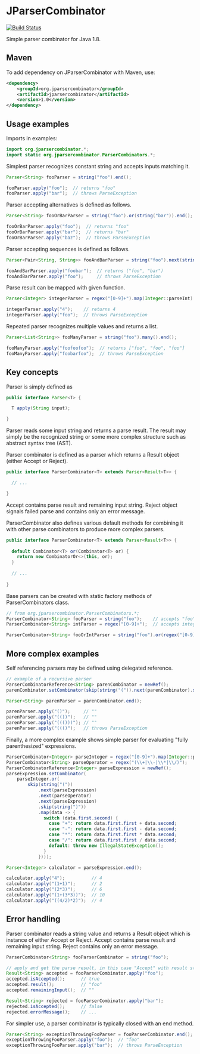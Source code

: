 # JParserCombinator

[![Build Status](https://travis-ci.org/jparsercombinator/jparsercombinator.svg?branch=master)](https://travis-ci.org/jparsercombinator/jparsercombinator)

Simple parser combinator for Java 1.8.

## Maven

To add dependency on JParserCombinator with Maven, use:

```xml
<dependency>
    <groupId>org.jparsercombinator</groupId>
    <artifactId>jparsercombinator</artifactId>
    <version>1.0</version>
</dependency>
```

## Usage examples

Imports in examples:

```java
import org.jparsercombinator.*;
import static org.jparsercombinator.ParserCombinators.*;
```

Simplest parser recognizes constant string and accepts inputs matching it.

```java
Parser<String> fooParser = string("foo").end();

fooParser.apply("foo");  // returns "foo"
fooParser.apply("bar");  // throws ParseException
```

Parser accepting alternatives is defined as follows.

```java
Parser<String> fooOrBarParser = string("foo").or(string("bar")).end();

fooOrBarParser.apply("foo");  // returns "foo"
fooOrBarParser.apply("bar");  // returns "bar"
fooOrBarParser.apply("baz");  // throws ParseException
```

Parser accepting sequences is defined as follows.

```java
Parser<Pair<String, String>> fooAndBarParser = string("foo").next(string("bar")).end();

fooAndBarParser.apply("foobar");  // returns ("foo", "bar")
fooAndBarParser.apply("foo");     // throws ParseException
```

Parse result can be mapped with given function.

```java
Parser<Integer> integerParser = regex("[0-9]+").map(Integer::parseInt).end();

integerParser.apply("4");    // returns 4
integerParser.apply("foo");  // throws ParseException
```

Repeated parser recognizes multiple values and returns a list.

```java
Parser<List<String>> fooManyParser = string("foo").many().end();

fooManyParser.apply("foofoofoo");  // returns ["foo", "foo", "foo"]
fooManyParser.apply("foobarfoo");  // throws ParseException
```

## Key concepts

Parser is simply defined as

```java
public interface Parser<T> {

  T apply(String input);

}
```

Parser reads some input string and returns a parse result. The result may simply be the recognized 
string or some more complex structure such as abstract syntax tree (AST).
  
Parser combinator is defined as a parser which returns a Result object (either Accept or Reject).

```java
public interface ParserCombinator<T> extends Parser<Result<T>> {

  // ...

}
```

Accept contains parse result and remaining input string. Reject object signals failed parse 
and contains only an error message. 

ParserCombinator also defines various default methods for combining it with other parse combinators
to produce more complex parsers.

```java
public interface ParserCombinator<T> extends Parser<Result<T>> {
  
  default Combinator<T> or(Combinator<T> or) {
    return new CombinatorOr<>(this, or);
  }
  
  // ...
  
}
```

Base parsers can be created with static factory methods of ParserCombinators class.

```java
// from org.jparsercombinator.ParserCombinators.*;
ParserCombinator<String> fooParser = string("foo");    // accepts "foo"
ParserCombinator<String> intParser = regex("[0-9]+");  // accepts integers

ParserCombinator<String> fooOrIntParser = string("foo").or(regex("[0-9]+")); // "foo" or integers
```

## More complex examples

Self referencing parsers may be defined using delegated reference.

```java
// example of a recursive parser
ParserCombinatorReference<String> parenCombinator = newRef();
parenCombinator.setCombinator(skip(string("(")).next(parenCombinator).skip(string(")")));

Parser<String> parenParser = parenCombinator.end();

parenParser.apply("()");     // ""
parenParser.apply("(())");   // ""
parenParser.apply("((()))"); // ""
parenParser.apply("((()");   // throws ParseException
```

Finally, a more complex example shows simple parser for evaluating "fully parenthesized" expressions.

```java
ParserCombinator<Integer> parseInteger = regex("[0-9]+").map(Integer::parseInt);
ParserCombinator<String> parseOperator = regex("(\\+|\\-|\\*|\\/)");
ParserCombinatorReference<Integer> parseExpression = newRef();
parseExpression.setCombinator(
    parseInteger.or(
        skip(string("("))
            .next(parseExpression)
            .next(parseOperator)
            .next(parseExpression)
            .skip(string(")"))
            .map(data -> {
              switch (data.first.second) {
                case "+": return data.first.first + data.second;
                case "-": return data.first.first - data.second;
                case "*": return data.first.first * data.second;
                case "/": return data.first.first / data.second;
                default: throw new IllegalStateException();
              }
            })));

Parser<Integer> calculator = parseExpression.end();

calculator.apply("4");          // 4
calculator.apply("(1+1)");      // 2
calculator.apply("(2*3)");      // 6
calculator.apply("(1+(3*3))");  // 10
calculator.apply("((4/2)*2)");  // 4
```

## Error handling

Parser combinator reads a string value and returns a Result object which is instance of either
Accept or Reject. Accept contains parse result and remaining input string. Reject contains only
an error message.

```java
ParserCombinator<String> fooParserCombinator = string("foo");

// apply and get the parse result, in this case "Accept" with result string and remaining input
Result<String> accepted = fooParserCombinator.apply("foo");
accepted.isAccepted();      // true
accepted.result();          // "foo"
accepted.remainingInput();  // ""

Result<String> rejected = fooParserCombinator.apply("bar");
rejected.isAccepted();      // false
rejected.errorMessage();    // ...
```

For simpler use, a parser combinator is typically closed with an end method.

```java
Parser<String> exceptionThrowingFooParser = fooParserCombinator.end();
exceptionThrowingFooParser.apply("foo");  // "foo"
exceptionThrowingFooParser.apply("bar");  // throws ParseException
```

